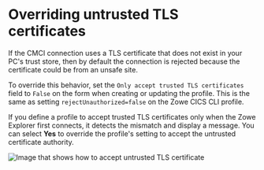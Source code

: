 # Overriding untrusted TLS certificates

If the CMCI connection uses a TLS certificate that does not exist in your PC's trust store, then by default the connection is rejected because the certificate could be from an unsafe site.

To override this behavior, set the `Only accept trusted TLS certificates` field to `False` on the form when creating or updating the profile. This is the same as setting `rejectUnauthorized=false` on the Zowe CICS CLI profile.

If you define a profile to accept trusted TLS certificates only when the Zowe Explorer first connects, it detects the mismatch and display a message. You can select **Yes** to override the profile's setting to accept the untrusted certificate authority.  

![Image that shows how to accept untrusted TLS certificate](/v2.4.x/images/ze-cics/untrusted-cert.gif)
